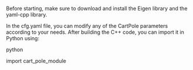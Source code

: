 Before starting, make sure to download and install the Eigen library and the yaml-cpp library.

In the cfg.yaml file, you can modify any of the CartPole parameters according to your needs. After building the C++ code, you can import it in Python using:

python

import cart_pole_module

